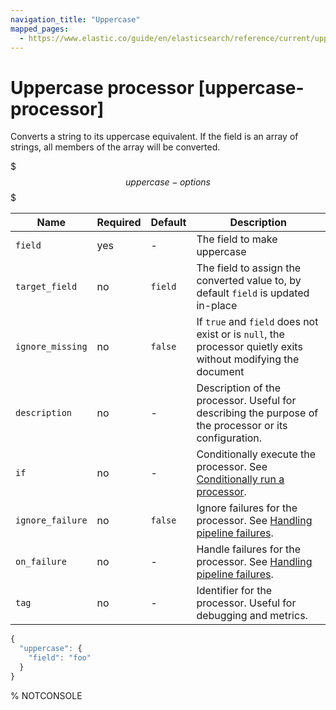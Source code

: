 ```yaml
---
navigation_title: "Uppercase"
mapped_pages:
  - https://www.elastic.co/guide/en/elasticsearch/reference/current/uppercase-processor.html
---
```


# Uppercase processor [uppercase-processor]


Converts a string to its uppercase equivalent. If the field is an array of strings, all members of the array will be converted.

$$$uppercase-options$$$

| Name | Required | Default | Description |
| --- | --- | --- | --- |
| `field` | yes | - | The field to make uppercase |
| `target_field` | no | `field` | The field to assign the converted value to, by default `field` is updated in-place |
| `ignore_missing` | no | `false` | If `true` and `field` does not exist or is `null`, the processor quietly exits without modifying the document |
| `description` | no | - | Description of the processor. Useful for describing the purpose of the processor or its configuration. |
| `if` | no | - | Conditionally execute the processor. See [Conditionally run a processor](docs-content://manage-data/ingest/transform-enrich/ingest-pipelines.md#conditionally-run-processor). |
| `ignore_failure` | no | `false` | Ignore failures for the processor. See [Handling pipeline failures](docs-content://manage-data/ingest/transform-enrich/ingest-pipelines.md#handling-pipeline-failures). |
| `on_failure` | no | - | Handle failures for the processor. See [Handling pipeline failures](docs-content://manage-data/ingest/transform-enrich/ingest-pipelines.md#handling-pipeline-failures). |
| `tag` | no | - | Identifier for the processor. Useful for debugging and metrics. |

```js
{
  "uppercase": {
    "field": "foo"
  }
}
```
%  NOTCONSOLE

